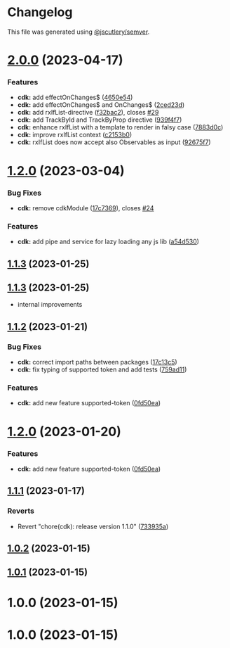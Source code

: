# Changelog

This file was generated using [@jscutlery/semver](https://github.com/jscutlery/semver).

# [2.0.0](https://github.com/code-workers-io/angular-kit/compare/cdk-1.2.0...cdk-2.0.0) (2023-04-17)


### Features

* **cdk:** add effectOnChanges$ ([4650e54](https://github.com/code-workers-io/angular-kit/commit/4650e5477a226693d58d8d8dc0275b2199921bd7))
* **cdk:** add effectOnChanges$ and OnChanges$ ([2ced23d](https://github.com/code-workers-io/angular-kit/commit/2ced23d1b8054668fd2bd7fcb6e1622a7fb7ac9d))
* **cdk:** add rxIfList-directive ([f32bac2](https://github.com/code-workers-io/angular-kit/commit/f32bac24a7ee0998080f472a0075b05dcfb09b01)), closes [#29](https://github.com/code-workers-io/angular-kit/issues/29)
* **cdk:** add TrackById and TrackByProp directive ([939f4f7](https://github.com/code-workers-io/angular-kit/commit/939f4f7fc33c9f4394610f0c81a63b50aad82c4c))
* **cdk:** enhance rxIfList with a template to render in falsy case ([7883d0c](https://github.com/code-workers-io/angular-kit/commit/7883d0c2948cfb43c30b99a55e5e23fa5e12e903))
* **cdk:** improve rxIfList context ([c2153b0](https://github.com/code-workers-io/angular-kit/commit/c2153b0786d26346e045f694284b7dad0c0fc6f0))
* **cdk:** rxIfList does now accept also Observables as input ([92675f7](https://github.com/code-workers-io/angular-kit/commit/92675f7639a3a96d34221ebafbc973ee00a77ba2))



# [1.2.0](https://github.com/code-workers-io/angular-kit/compare/cdk-1.1.2...cdk-1.2.0) (2023-03-04)


### Bug Fixes

* **cdk:** remove cdkModule ([17c7369](https://github.com/code-workers-io/angular-kit/commit/17c7369319b3e0f4aea536c4dbfad4feae3c76f4)), closes [#24](https://github.com/code-workers-io/angular-kit/issues/24)


### Features

* **cdk:** add pipe and service for lazy loading any js lib ([a54d530](https://github.com/code-workers-io/angular-kit/commit/a54d530795d296eb050f9bd2d3fef0cd9f3b8f5f))



## [1.1.3](https://github.com/code-workers-io/angular-kit/compare/cdk-1.1.2...cdk-1.1.3) (2023-01-25)



## [1.1.3](https://github.com/code-workers-io/angular-kit/compare/cdk-1.1.2...cdk-1.1.3) (2023-01-25)

* internal improvements

## [1.1.2](https://github.com/code-workers-io/angular-kit/compare/cdk-1.1.1...cdk-1.1.2) (2023-01-21)


### Bug Fixes

* **cdk:** correct import paths between packages ([17c13c5](https://github.com/code-workers-io/angular-kit/commit/17c13c521659cb2f7eb044bcc659011e19842287))
* **cdk:** fix typing of supported token and add tests ([759ad11](https://github.com/code-workers-io/angular-kit/commit/759ad11a7e47e29e638fb4d826451c2b75a42b93))


### Features

* **cdk:** add new feature supported-token ([0fd50ea](https://github.com/code-workers-io/angular-kit/commit/0fd50eac6596727a223d14e998372c5202b0e962))



# [1.2.0](https://github.com/code-workers-io/angular-kit/compare/cdk-1.1.1...cdk-1.2.0) (2023-01-20)


### Features

* **cdk:** add new feature supported-token ([0fd50ea](https://github.com/code-workers-io/angular-kit/commit/0fd50eac6596727a223d14e998372c5202b0e962))



## [1.1.1](https://github.com/code-workers-io/angular-kit/compare/cdk-1.1.0...cdk-1.1.1) (2023-01-17)


### Reverts

* Revert "chore(cdk): release version 1.1.0" ([733935a](https://github.com/code-workers-io/angular-kit/commit/733935a17699c84d5d2389adf5cf54a01716c122))



## [1.0.2](https://github.com/code-workers-io/angular-kit/compare/cdk-1.0.1...cdk-1.0.2) (2023-01-15)



## [1.0.1](https://github.com/code-workers-io/angular-kit/compare/cdk-1.0.0...cdk-1.0.1) (2023-01-15)



# 1.0.0 (2023-01-15)



# 1.0.0 (2023-01-15)
